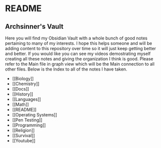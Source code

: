 # README
## Archsinner's Vault
Here you will find my Obsidian Vault with a whole bunch of good notes pertaining
to many of my interests. I hope this helps someone and will be adding content to
this repository over time so it will just keep getting better and better. If you
would like you can see my videos demostrating myself creating all these notes and
giving the organization I think is good. Please refer to the Main file in graph view
which will be the Main connection to all other files. Below is the Index to all of the 
notes I have taken. 

- [[Biology]]
- [[Chemistry]]
- [[Docs]]
- [[History]]
- [[Languages]]
- [[Math]]
- [[README]]
- [[Operating Systems]]
- [[Pen Testing]]
- [[Programming]]
- [[Religion]]
- [[Survival]]
- [[Youtube]]

